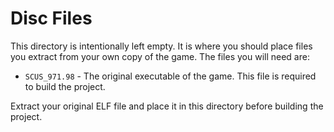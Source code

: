 # Disc Files

This directory is intentionally left empty. It is where you should place files you extract from your own copy of the game. The files you will need are:
- `SCUS_971.98` - The original executable of the game. This file is required to build the project.

Extract your original ELF file and place it in this directory before building the project.

